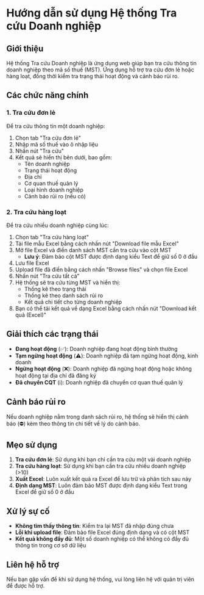 # Hướng dẫn sử dụng Hệ thống Tra cứu Doanh nghiệp

## Giới thiệu

Hệ thống Tra cứu Doanh nghiệp là ứng dụng web giúp bạn tra cứu thông tin doanh nghiệp theo mã số thuế (MST). Ứng dụng hỗ trợ tra cứu đơn lẻ hoặc hàng loạt, đồng thời kiểm tra trạng thái hoạt động và cảnh báo rủi ro.

## Các chức năng chính

### 1. Tra cứu đơn lẻ

Để tra cứu thông tin một doanh nghiệp:

1. Chọn tab "Tra cứu đơn lẻ"
2. Nhập mã số thuế vào ô nhập liệu
3. Nhấn nút "Tra cứu"
4. Kết quả sẽ hiển thị bên dưới, bao gồm:
   - Tên doanh nghiệp
   - Trạng thái hoạt động
   - Địa chỉ
   - Cơ quan thuế quản lý
   - Loại hình doanh nghiệp
   - Cảnh báo rủi ro (nếu có)

### 2. Tra cứu hàng loạt

Để tra cứu nhiều doanh nghiệp cùng lúc:

1. Chọn tab "Tra cứu hàng loạt"
2. Tải file mẫu Excel bằng cách nhấn nút "Download file mẫu Excel"
3. Mở file Excel và điền danh sách MST cần tra cứu vào cột MST
   - **Lưu ý**: Đảm bảo cột MST được định dạng kiểu Text để giữ số 0 ở đầu
4. Lưu file Excel
5. Upload file đã điền bằng cách nhấn "Browse files" và chọn file Excel
6. Nhấn nút "Tra cứu tất cả"
7. Hệ thống sẽ tra cứu từng MST và hiển thị:
   - Thống kê theo trạng thái
   - Thống kê theo danh sách rủi ro
   - Kết quả chi tiết cho từng doanh nghiệp
8. Bạn có thể tải kết quả về dạng Excel bằng cách nhấn nút "Download kết quả (Excel)"

## Giải thích các trạng thái

- **Đang hoạt động** (✅): Doanh nghiệp đang hoạt động bình thường
- **Tạm ngừng hoạt động** (⚠️): Doanh nghiệp đã tạm ngừng hoạt động, kinh doanh
- **Ngừng hoạt động** (❌): Doanh nghiệp đã ngừng hoạt động hoặc không hoạt động tại địa chỉ đã đăng ký
- **Đã chuyển CQT** (ℹ️): Doanh nghiệp đã chuyển cơ quan thuế quản lý

## Cảnh báo rủi ro

Nếu doanh nghiệp nằm trong danh sách rủi ro, hệ thống sẽ hiển thị cảnh báo (⛔) kèm theo thông tin chi tiết về lý do cảnh báo.

## Mẹo sử dụng

1. **Tra cứu đơn lẻ**: Sử dụng khi bạn chỉ cần tra cứu một vài doanh nghiệp
2. **Tra cứu hàng loạt**: Sử dụng khi bạn cần tra cứu nhiều doanh nghiệp (>10)
3. **Xuất Excel**: Luôn xuất kết quả ra Excel để lưu trữ và phân tích sau này
4. **Định dạng MST**: Luôn đảm bảo MST được định dạng kiểu Text trong Excel để giữ số 0 ở đầu

## Xử lý sự cố

- **Không tìm thấy thông tin**: Kiểm tra lại MST đã nhập đúng chưa
- **Lỗi khi upload file**: Đảm bảo file Excel đúng định dạng và có cột MST
- **Kết quả không đầy đủ**: Một số doanh nghiệp có thể không có đầy đủ thông tin trong cơ sở dữ liệu

## Liên hệ hỗ trợ

Nếu bạn gặp vấn đề khi sử dụng hệ thống, vui lòng liên hệ với quản trị viên để được hỗ trợ.

